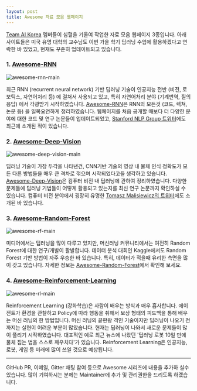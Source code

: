 ```yaml
---
layout: post
title: Awesome 자료 모음 웹페이지
---
```


[Team AI Korea](http://aikorea.org/) 멤버들이 심혈을 기울여 작업한 자료 모음 웹페이지 3종입니다. 아래 사이트들은 미국 유명 대학의 교수님도 이번 가을 학기 딥러닝 수업에 활용하겠다고 연락한 바 있었고, 현재도 꾸준히 업데이트되고 있습니다.

### 1. [Awesome-RNN](http://kjw0612.github.io/awesome-rnn/)

![awesome-rnn-main](https://github.com/aikorea/aikorea.github.io/blob/draft/images/awesome_rnn_main.png?raw=true)

최근 RNN (recurrent neural network) 기반 딥러닝 기술이 인공지능 전반 (비전, 로보틱스, 자연어처리 등) 에 걸쳐서 사용되고 있고, 특히 자연어처리 분야 (기계번역, 질의응답) 에서 각광받기 시작하였습니다. [Awesome-RNN](http://kjw0612.github.io/awesome-rnn/)은 RNN의 모든것 (코드, 렉쳐, 논문 등) 을 일목요연하게 정리하였습니다. 웹페이지를 처음 공개할 때보다 더 다양한 분야에 대한 코드 및 연구 논문들이 업데이트되었고, [Stanford NLP Group 트위터](https://twitter.com/stanfordnlp/status/640655898579308545)에도 최근에 소개된 적이 있습니다.

### 2. [Awesome-Deep-Vision](http://kjw0612.github.io/awesome-deep-vision/)

![awesome-deep-vision-main](https://github.com/aikorea/aikorea.github.io/blob/draft/images/awesome_deep_vision_main.png?raw=true)

딥러닝 기술이 가장 두각을 나타낸건, CNN기반 기술의 영상 내 물체 인식 정확도가 모든 다른 방법들을 매우 큰 격차로 꺾으며 시작되었다고들 생각하고 있습니다. [Awesome-Deep-Vision](http://kjw0612.github.io/awesome-deep-vision/)은 컴퓨터 비전 내 딥러닝에 관하여 정리하였습니다. 다양한 문제들에 딥러닝 기법들이 어떻게 활용되고 있는지를 최신 연구 논문까지 확인하실 수 있습니다. 컴퓨터 비전 분야에서 굉장히 유명한 [Tomasz Malisiewicz의 트위터](https://twitter.com/quantombone/status/615565681321447425)에도 소개된 바 있습니다.

### 3. [Awesome-Random-Forest ](http://kjw0612.github.io/awesome-random-forest/)

![awesome-rf-main](https://github.com/aikorea/aikorea.github.io/blob/draft/images/awesome_rf_main.png?raw=true)

미디어에서는 딥러닝을 많이 다루고 있지만, 머신러닝 커뮤니티에서는 여전히 Random Forest에 대한 연구/개발이 활발합니다. 데이터 분석 대회인 Kaggle에서도 Random Forest 기반 방법이 자주 우승한 바 있습니다. 
특히, 데이터가 적을때 유리한 측면을 많이 갖고 있습니다. 자세한 정보는 [Awesome-Random-Forest](http://kjw0612.github.io/awesome-random-forest/)에서 확인해 보세요. 

### 4. [Awesome-Reinforcement-Learning](http://aikorea.org/awesome-rl/)

![awesome-rl-main](https://raw.githubusercontent.com/aikorea/aikorea.github.io/master/images/awesome_rl_main.png)


Reinforcement Learning (강화학습)은 사람이 배우는 방식과 매우 흡사합니다. 에이전트가 환경을 관찰하고 Policy에 따라 행동을 취해서 보상 형태의 피드백을 통해 배우는 머신 러닝의 한 방법입니다. 머신 러닝의 끝판왕 격인 기술이지만 딥러닝이 나오기 전까지는 실현이 어려운 부분이 많았습니다. 현재는 딥러닝이 나와서 새로운 문제들이 많이 풀리기 시작하였습니다. 대표적인 예로 최근 뉴스에 나왔던 '딥러닝 로봇 10일 만에 물체 집는 법을 스스로 깨우치다'가 있습니다. Reinforcement Learning은 인공지능, 로봇, 게임 등 미래에 많이 쓰일 것으로 예상됩니다.

---

GitHub PR, 이메일, Gitter 채팅 참여 등으로 Awesome 시리즈에 내용을 추가하 실수 있습니다. 많이 기여하시는 분께는 Maintainer에 추가 및 관리권한을 드리도록 하겠습니다.

